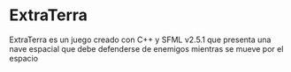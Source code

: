 # ExtraTerra
ExtraTerra es un juego creado con C++ y SFML v2.5.1 que presenta una nave espacial que debe defenderse de enemigos mientras se mueve por el espacio

